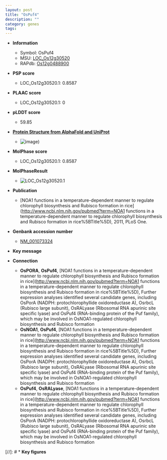 ```yaml
---
layout: post
title: "OsPuf4"
description: ""
category: genes
tags: 
---
```


* **Information**  
    + Symbol: OsPuf4  
    + MSU: [LOC_Os12g30520](http://rice.plantbiology.msu.edu/cgi-bin/ORF_infopage.cgi?orf=LOC_Os12g30520)  
    + RAPdb: [Os12g0488900](http://rapdb.dna.affrc.go.jp/viewer/gbrowse_details/irgsp1?name=Os12g0488900)  

* **PSP score**  
    + LOC_Os12g30520.1: 0.8587 

* **PLAAC score**  
    + LOC_Os12g30520.1: 0 

* **pLDDT score**
    + 59.85

* **[Protein Structure from AlphaFold and UniProt](https://www.uniprot.org/uniprotkb/Q2QQM5/entry#structure)**
    + ![image](https://ricepsp.github.io/images/Q2/AF-Q2QQM5-F1.png))

* **MolPhase score**
    + LOC_Os12g30520.1: 0.8587

* **MolPhaseResult**
    + ![LOC_Os12g30520.1](https://ricepsp.github.io/pictures/LOC_Os12g/LOC_Os12g30520.1.png)

* **Publication**  
    + [NOA1 functions in a temperature-dependent manner to regulate chlorophyll biosynthesis and Rubisco formation in rice](http://www.ncbi.nlm.nih.gov/pubmed?term=NOA1 functions in a temperature-dependent manner to regulate chlorophyll biosynthesis and Rubisco formation in rice%5BTitle%5D), 2011, PLoS One.

* **Genbank accession number**  
    + [NM_001073324](http://www.ncbi.nlm.nih.gov/nuccore/NM_001073324)

* **Key message**  

* **Connection**  
    + __OsPORA__, __OsPuf4__, [NOA1 functions in a temperature-dependent manner to regulate chlorophyll biosynthesis and Rubisco formation in rice](http://www.ncbi.nlm.nih.gov/pubmed?term=NOA1 functions in a temperature-dependent manner to regulate chlorophyll biosynthesis and Rubisco formation in rice%5BTitle%5D), Further expression analyses identified several candidate genes, including OsPorA (NADPH: protochlorophyllide oxidoreductase A), OsrbcL (Rubisco large subunit), OsRALyase (Ribosomal RNA apurinic site specific lyase) and OsPuf4 (RNA-binding protein of the Puf family), which may be involved in OsNOA1-regulated chlorophyll biosynthesis and Rubisco formation
    + __OsNOA1__, __OsPuf4__, [NOA1 functions in a temperature-dependent manner to regulate chlorophyll biosynthesis and Rubisco formation in rice](http://www.ncbi.nlm.nih.gov/pubmed?term=NOA1 functions in a temperature-dependent manner to regulate chlorophyll biosynthesis and Rubisco formation in rice%5BTitle%5D), Further expression analyses identified several candidate genes, including OsPorA (NADPH: protochlorophyllide oxidoreductase A), OsrbcL (Rubisco large subunit), OsRALyase (Ribosomal RNA apurinic site specific lyase) and OsPuf4 (RNA-binding protein of the Puf family), which may be involved in OsNOA1-regulated chlorophyll biosynthesis and Rubisco formation
    + __OsPuf4__, __OsRALyase__, [NOA1 functions in a temperature-dependent manner to regulate chlorophyll biosynthesis and Rubisco formation in rice](http://www.ncbi.nlm.nih.gov/pubmed?term=NOA1 functions in a temperature-dependent manner to regulate chlorophyll biosynthesis and Rubisco formation in rice%5BTitle%5D), Further expression analyses identified several candidate genes, including OsPorA (NADPH: protochlorophyllide oxidoreductase A), OsrbcL (Rubisco large subunit), OsRALyase (Ribosomal RNA apurinic site specific lyase) and OsPuf4 (RNA-binding protein of the Puf family), which may be involved in OsNOA1-regulated chlorophyll biosynthesis and Rubisco formation

[//]: # * **Key figures**  


